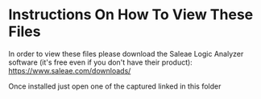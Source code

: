 # Instructions On How To View These Files
In order to view these files please download the Saleae Logic Analyzer software (it's free even if you don't have their product): https://www.saleae.com/downloads/

Once installed just open one of the captured linked in this folder
